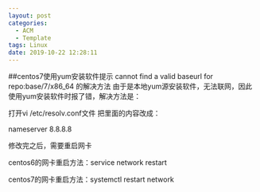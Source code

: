 ```yaml
---
layout: post
categories:
  - ACM
  - Template
tags: Linux
date: 2019-10-22 12:28:11
---
```


##centos7使用yum安装软件提示 cannot find a valid baseurl for repo:base/7/x86_64 的解决方法
由于是本地yum源安装软件，无法联网，因此使用yum安装软件时报了错，解决方法是：

打开vi /etc/resolv.conf文件 把里面的内容改成：

nameserver 8.8.8.8  

修改完之后，需要重启网卡

centos6的网卡重启方法：service network restart

centos7的网卡重启方法：systemctl restart network

